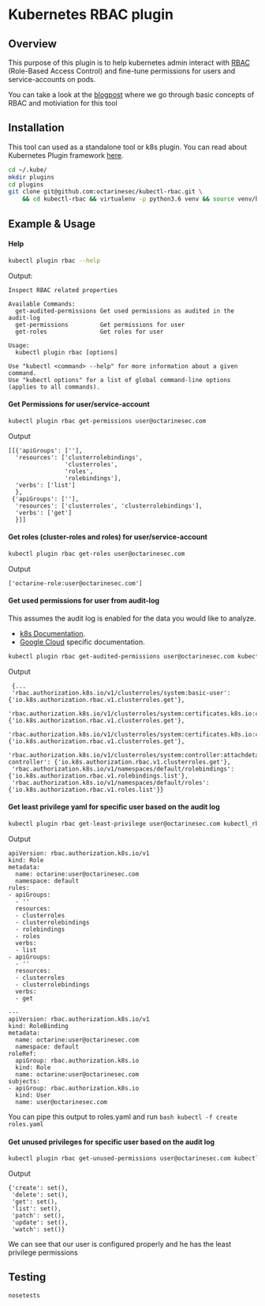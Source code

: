 # Kubernetes RBAC plugin

## Overview
This purpose of this plugin is to help kubernetes admin interact
with [RBAC](https://kubernetes.io/docs/admin/authorization/rbac/) (Role-Based Access Control) and fine-tune permissions
for users and service-accounts on pods.

You can take a look at the [blogpost](https://medium.com/@haim_50405/establish-least-privileged-best-practice-for-your-kubernetes-clusters-f0785e1aee39) where we go through basic concepts of RBAC and motiviation for this tool

## Installation
This tool can used as a standalone tool or k8s plugin.
You can read about Kubernetes Plugin framework [here](https://kubernetes.io/docs/tasks/extend-kubectl/kubectl-plugins/).

```bash
cd ~/.kube/
mkdir plugins
cd plugins
git clone git@github.com:octarinesec/kubectl-rbac.git \
    && cd kubectl-rbac && virtualenv -p python3.6 venv && source venv/bin/activate && pip install -r requirements.txt
```

## Example & Usage
#### Help
```bash
kubectl plugin rbac --help
```
Output:
```text
Inspect RBAC related properties

Available Commands:
  get-audited-permissions Get used permissions as audited in the audit-log
  get-permissions         Get permissions for user
  get-roles               Get roles for user

Usage:
  kubectl plugin rbac [options]

Use "kubectl <command> --help" for more information about a given command.
Use "kubectl options" for a list of global command-line options (applies to all commands).
```
#### Get Permissions for user/service-account
```bash
kubectl plugin rbac get-permissions user@octarinesec.com
```
Output
```text
[[{'apiGroups': [''],
  'resources': ['clusterrolebindings',
                'clusterroles',
                'roles',
                'rolebindings'],
  'verbs': ['list']
  },
 {'apiGroups': [''],
  'resources': ['clusterroles', 'clusterrolebindings'],
  'verbs': ['get']
  }]]
```

#### Get roles (cluster-roles and roles) for user/service-account
```bash
kubectl plugin rbac get-roles user@octarinesec.com
```
Output
```text
['octarine-role:user@octarinesec.com']
```
#### Get used permissions for user from audit-log
This assumes the audit log is enabled for the data you would
like to analyze.

* [k8s Documentation](https://kubernetes.io/docs/tasks/debug-application-cluster/audit/).
* [Google Cloud](https://cloud.google.com/kubernetes-engine/docs/how-to/audit-logging) specific documentation.  


```bash
kubectl plugin rbac get-audited-permissions user@octarinesec.com kubectl_rbac/tests/audit_log.json
```
Output
```text
 {...
 'rbac.authorization.k8s.io/v1/clusterroles/system:basic-user': {'io.k8s.authorization.rbac.v1.clusterroles.get'},
 'rbac.authorization.k8s.io/v1/clusterroles/system:certificates.k8s.io:certificatesigningrequests:nodeclient': {'io.k8s.authorization.rbac.v1.clusterroles.get'},
 'rbac.authorization.k8s.io/v1/clusterroles/system:certificates.k8s.io:certificatesigningrequests:selfnodeclient': {'io.k8s.authorization.rbac.v1.clusterroles.get'},
 'rbac.authorization.k8s.io/v1/clusterroles/system:controller:attachdetach-controller': {'io.k8s.authorization.rbac.v1.clusterroles.get'},
 'rbac.authorization.k8s.io/v1/namespaces/default/rolebindings': {'io.k8s.authorization.rbac.v1.rolebindings.list'},
 'rbac.authorization.k8s.io/v1/namespaces/default/roles': {'io.k8s.authorization.rbac.v1.roles.list'}}
```

#### Get least privilege yaml for specific user based on the audit log
```bash
kubectl plugin rbac get-least-privilege user@octarinesec.com kubectl_rbac/tests/audit_log.json
```
Output
```text
apiVersion: rbac.authorization.k8s.io/v1
kind: Role
metadata:
  name: octarine:user@octarinesec.com
  namespace: default
rules:
- apiGroups:
  - ''
  resources:
  - clusterroles
  - clusterrolebindings
  - rolebindings
  - roles
  verbs:
  - list
- apiGroups:
  - ''
  resources:
  - clusterroles
  - clusterrolebindings
  verbs:
  - get

---
apiVersion: rbac.authorization.k8s.io/v1
kind: RoleBinding
metadata:
  name: octarine:user@octarinesec.com
  namespace: default
roleRef:
  apiGroup: rbac.authorization.k8s.io
  kind: Role
  name: octarine:user@octarinesec.com
subjects:
- apiGroup: rbac.authorization.k8s.io
  kind: User
  name: user@octarinesec.com
```

You can pipe this output to roles.yaml and run ```bash kubectl -f create roles.yaml```

#### Get unused privileges for specific user based on the audit log
```bash
kubectl plugin rbac get-unused-permissions user@octarinesec.com kubectl_rbac/tests/audit_log.json
```
Output
```text
{'create': set(),
 'delete': set(),
 'get': set(),
 'list': set(),
 'patch': set(),
 'update': set(),
 'watch': set()}
```
We can see that our user is configured properly and he has the least privilege permissions

## Testing
```text
nosetests
```
